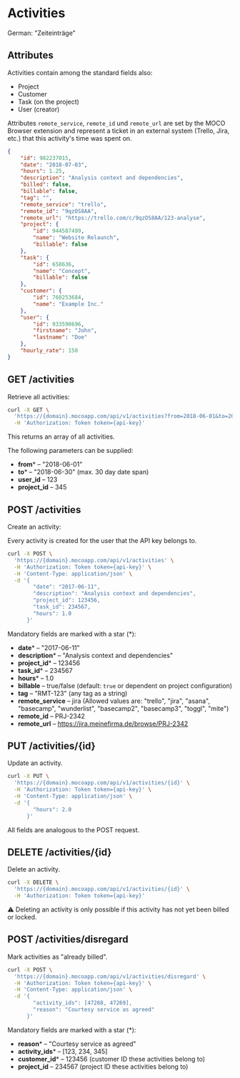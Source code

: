 # Activities
German: "Zeiteinträge"

## Attributes

Activities contain among the standard fields also:
* Project
* Customer
* Task (on the project)
* User (creator)

Attributes `remote_service`, `remote_id` und `remote_url` are set by the MOCO Browser extension and represent a ticket in an external system (Trello, Jira, etc.) that this activity's time was spent on.

```json
{
    "id": 982237015,
    "date": "2018-07-03",
    "hours": 1.25,
    "description": "Analysis context and dependencies",
    "billed": false,
    "billable": false,
    "tag": "",
    "remote_service": "trello",
    "remote_id": "9qzOS8AA",
    "remote_url": "https://trello.com/c/9qzOS8AA/123-analyse",
    "project": {
        "id": 944587499,
        "name": "Website Relaunch",
        "billable": false
    },
    "task": {
        "id": 658636,
        "name": "Concept",
        "billable": false
    },
    "customer": {
        "id": 760253684,
        "name": "Example Inc."
    },
    "user": {
        "id": 933590696,
        "firstname": "John",
        "lastname": "Doe"
    },
    "hourly_rate": 150
}
```

## GET /activities

Retrieve all activities:

```bash
curl -X GET \
  'https://{domain}.mocoapp.com/api/v1/activities?from=2018-06-01&to=2018-06-30&project_id=4242' \
  -H 'Authorization: Token token={api-key}'
```

This returns an array of all activities.

The following parameters can be supplied:

* **from*** – "2018-06-01"
* **to*** – "2018-06-30" (max. 30 day date span)
* **user_id** – 123
* **project_id** – 345

## POST /activities

Create an activity:

Every activity is created for the user that the API key belongs to.

```bash
curl -X POST \
  'https://{domain}.mocoapp.com/api/v1/activities' \
  -H 'Authorization: Token token={api-key}' \
  -H 'Content-Type: application/json' \
  -d '{
        "date": "2017-06-11",
        "description": "Analysis context and dependencies",
        "project_id": 123456,
        "task_id": 234567,
        "hours": 1.0
      }'
```

Mandatory fields are marked with a star (*):

* **date*** – "2017-06-11"
* **description*** – "Analysis context and dependencies"
* **project_id*** – 123456
* **task_id*** – 234567
* **hours*** – 1.0
* **billable** – true/false (default: `true` or dependent on project configuration)
* **tag** – "RMT-123" (any tag as a string)
* **remote_service** – jira (Allowed values are: "trello", "jira", "asana", "basecamp", "wunderlist", "basecamp2", "basecamp3", "toggl", "mite")
* **remote_id** – PRJ-2342
* **remote_url** – https://jira.meinefirma.de/browse/PRJ-2342

## PUT /activities/{id}

Update an activity.

```bash
curl -X PUT \
  'https://{domain}.mocoapp.com/api/v1/activities/{id}' \
  -H 'Authorization: Token token={api-key}' \
  -H 'Content-Type: application/json' \
  -d '{
        "hours": 2.0
      }'
```

All fields are analogous to the POST request.

## DELETE /activities/{id}

Delete an activity.

```bash
curl -X DELETE \
  'https://{domain}.mocoapp.com/api/v1/activities/{id}' \
  -H 'Authorization: Token token={api-key}'
```

⚠ Deleting an activity is only possible if this activity has not yet been billed or locked.

## POST /activities/disregard

Mark activities as "already billed".

```bash
curl -X POST \
  'https://{domain}.mocoapp.com/api/v1/activities/disregard' \
  -H 'Authorization: Token token={api-key}' \
  -H 'Content-Type: application/json' \
  -d '{
        "activity_ids": [47268, 47269],
        "reason": "Courtesy service as agreed"
      }'
```

Mandatory fields are marked with a star (*):

* **reason*** – "Courtesy service as agreed"
* **activity_ids*** – [123, 234, 345]
* **customer_id*** – 123456 (customer ID these activities belong to)
* **project_id** – 234567 (project ID these activities belong to)
